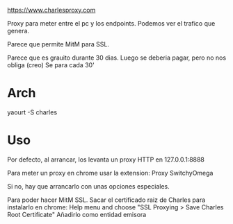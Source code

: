 https://www.charlesproxy.com

Proxy para meter entre el pc y los endpoints.
Podemos ver el trafico que genera.

Parece que permite MitM para SSL.

Parece que es grauito durante 30 dias. Luego se deberia pagar, pero no nos obliga (creo)
Se para cada 30'

# Arch
yaourt -S charles


# Uso
Por defecto, al arrancar, los levanta un proxy HTTP en 127.0.0.1:8888


Para meter un proxy en chrome usar la extension:
Proxy SwitchyOmega


Si no, hay que arrancarlo con unas opciones especiales.


Para poder hacer MitM SSL.
Sacar el certificado raiz de Charles para instalarlo en chrome:
Help menu and choose "SSL Proxying > Save Charles Root Certificate"
Añadirlo como entidad emisora
